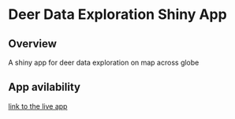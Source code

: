 # Deer Data Exploration Shiny App

## Overview
A shiny app for deer data exploration on map across globe

## App avilability 
[link to the live app](https://odisha.shinyapps.io/deerdataexploration/)


